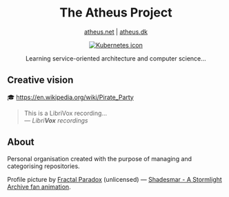 <h1 align="center">The Atheus Project</h1>
<p align="center"><a href="https://atheus.net">atheus.net</a> | <a href="https://atheus.dk">atheus.dk</a></p>

<p align="center">
  <a href="https://skillicons.dev">
    <img src="https://skillicons.dev/icons?i=kubernetes&perline=1" title="Kubernetes" alt="Kubernetes icon" />
  </a>
</p>
<p align="center">
  Learning service-oriented architecture and computer science...
</p>

## Creative vision
🎓 https://en.wikipedia.org/wiki/Pirate_Party 

> This is a LibriVox recording...\
> &mdash; <cite>*Libri**Vox** recordings*</cite>

## About
Personal organisation created with the purpose of managing and categorising repositories.

Profile picture by [Fractal Paradox](https://www.youtube.com/@FractalParadox) (unlicensed) &mdash;
[Shadesmar - A Stormlight Archive fan animation](https://www.youtube.com/watch?v=jY-V_ocCrHA).

[1]: [http://www.quotedb.com/quotes/2112](https://librivox.org/)

